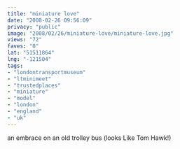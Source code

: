 ```yaml
---
title: "miniature love"
date: "2008-02-26 09:56:09"
privacy: "public"
image: "2008/02/26/miniature-love/miniature-love.jpg"
views: "72"
faves: "0"
lat: "51511864"
lng: "-121504"
tags:
- "londontransportmuseum"
- "ltminimeet"
- "trustedplaces"
- "miniature"
- "model"
- "london"
- "england"
- "uk"
---
```

an embrace on an old trolley bus (looks Like Tom Hawk!)<a href="/photos/2008/02/27/miniature-lovers"></a>
